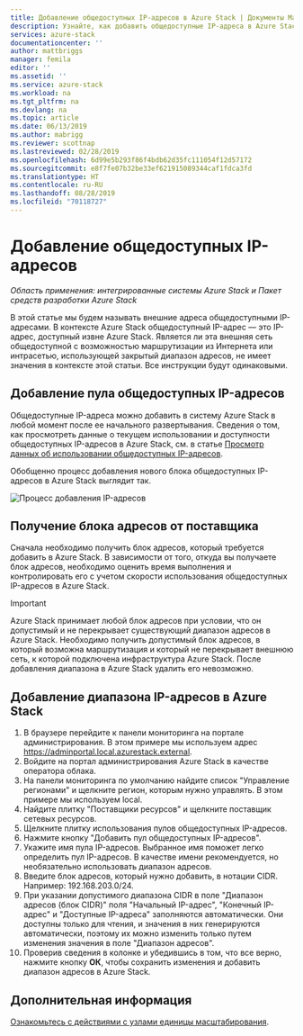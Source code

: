 ```yaml
---
title: Добавление общедоступных IP-адресов в Azure Stack | Документы Майкрософт
description: Узнайте, как добавить общедоступные IP-адреса в Azure Stack.
services: azure-stack
documentationcenter: ''
author: mattbriggs
manager: femila
editor: ''
ms.assetid: ''
ms.service: azure-stack
ms.workload: na
ms.tgt_pltfrm: na
ms.devlang: na
ms.topic: article
ms.date: 06/13/2019
ms.author: mabrigg
ms.reviewer: scottnap
ms.lastreviewed: 02/28/2019
ms.openlocfilehash: 6d99e5b293f86f4bdb62d35fc111054f12d57172
ms.sourcegitcommit: e8f7fe07b32be33ef621915089344caf1fdca3fd
ms.translationtype: HT
ms.contentlocale: ru-RU
ms.lasthandoff: 08/28/2019
ms.locfileid: "70118727"
---
```

# <a name="add-public-ip-addresses"></a>Добавление общедоступных IP-адресов
*Область применения: интегрированные системы Azure Stack и Пакет средств разработки Azure Stack*  

В этой статье мы будем называть внешние адреса общедоступными IP-адресами. В контексте Azure Stack общедоступный IP-адрес — это IP-адрес, доступный извне Azure Stack. Является ли эта внешняя сеть общедоступной с возможностью маршрутизации из Интернета или интрасетью, использующей закрытый диапазон адресов, не имеет значения в контексте этой статьи. Все инструкции будут одинаковыми.

## <a name="add-a-public-ip-address-pool"></a>Добавление пула общедоступных IP-адресов
Общедоступные IP-адреса можно добавить в систему Azure Stack в любой момент после ее начального развертывания. Сведения о том, как просмотреть данные о текущем использовании и доступности общедоступных IP-адресов в Azure Stack, см. в статье [Просмотр данных об использовании общедоступных IP-адресов](azure-stack-viewing-public-ip-address-consumption.md).

Обобщенно процесс добавления нового блока общедоступных IP-адресов в Azure Stack выглядит так.

 ![Процесс добавления IP-адресов](media/azure-stack-add-ips/flow.PNG)

## <a name="obtain-the-address-block-from-your-provider"></a>Получение блока адресов от поставщика
Сначала необходимо получить блок адресов, который требуется добавить в Azure Stack. В зависимости от того, откуда вы получаете блок адресов, необходимо оценить время выполнения и контролировать его с учетом скорости использования общедоступных IP-адресов в Azure Stack.

> [!IMPORTANT]
> Azure Stack принимает любой блок адресов при условии, что он допустимый и не перекрывает существующий диапазон адресов в Azure Stack. Необходимо получить допустимый блок адресов, в который возможна маршрутизация и который не перекрывает внешнюю сеть, к которой подключена инфраструктура Azure Stack. После добавления диапазона в Azure Stack удалить его невозможно.

## <a name="add-the-ip-address-range-to-azure-stack"></a>Добавление диапазона IP-адресов в Azure Stack

1. В браузере перейдите к панели мониторинга на портале администрирования. В этом примере мы используем адрес https://adminportal.local.azurestack.external.
2. Войдите на портал администрирования Azure Stack в качестве оператора облака.
3. На панели мониторинга по умолчанию найдите список "Управление регионами" и щелкните регион, которым нужно управлять. В этом примере мы используем local.
4. Найдите плитку "Поставщики ресурсов" и щелкните поставщик сетевых ресурсов.
5. Щелкните плитку использования пулов общедоступных IP-адресов.
6. Нажмите кнопку "Добавить пул общедоступных IP-адресов".
7. Укажите имя пула IP-адресов. Выбранное имя поможет легко определить пул IP-адресов. В качестве имени рекомендуется, но необязательно использовать диапазон адресов.
8. Введите блок адресов, который нужно добавить, в нотации CIDR. Например:  192.168.203.0/24.
9. При указании допустимого диапазона CIDR в поле "Диапазон адресов (блок CIDR)" поля "Начальный IP-адрес", "Конечный IP-адрес" и "Доступные IP-адреса" заполняются автоматически. Они доступны только для чтения, и значения в них генерируются автоматически, поэтому их можно изменить только путем изменения значения в поле "Диапазон адресов".
10. Проверив сведения в колонке и убедившись в том, что все верно, нажмите кнопку **ОК**, чтобы сохранить изменения и добавить диапазон адресов в Azure Stack.


## <a name="next-steps"></a>Дополнительная информация 
[Ознакомьтесь с действиями с узлами единицы масштабирования](azure-stack-node-actions.md).
